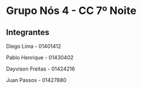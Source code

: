 <h1>Grupo Nós 4 - CC 7º Noite</h1>

<h2>Integrantes</h2>

<p>Diego Lima - 01401412</p>
<p>Pablo Henrique - 01430402</p>
<p>Dayvison Freitas - 01424216</p>
<p>Juan Passos - 01427880</p>

